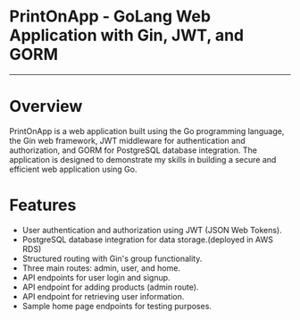 # PrintOnApp - GoLang Web Application with Gin, JWT, and GORM

---

# Overview

PrintOnApp is a web application built using the Go programming language, the Gin web framework, JWT middleware for authentication and authorization, and GORM for PostgreSQL database integration. The application is designed to demonstrate my skills in building a secure and efficient web application using Go.

# Features

- User authentication and authorization using JWT (JSON Web Tokens).
- PostgreSQL database integration for data storage.(deployed in AWS RDS)
- Structured routing with Gin's group functionality.
- Three main routes: admin, user, and home.
- API endpoints for user login and signup.
- API endpoint for adding products (admin route).
- API endpoint for retrieving user information.
- Sample home page endpoints for testing purposes.

